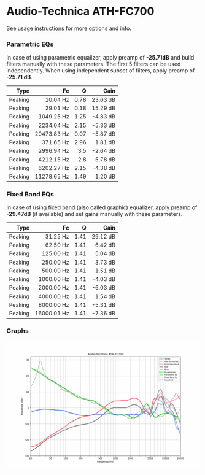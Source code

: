 # Audio-Technica ATH-FC700
See [usage instructions](https://github.com/jaakkopasanen/AutoEq#usage) for more options and info.

### Parametric EQs
In case of using parametric equalizer, apply preamp of **-25.71dB** and build filters manually
with these parameters. The first 5 filters can be used independently.
When using independent subset of filters, apply preamp of **-25.71 dB**.

| Type    | Fc          |    Q | Gain     |
|--------:|------------:|-----:|---------:|
| Peaking | 10.04 Hz    | 0.78 | 23.63 dB |
| Peaking | 29.01 Hz    | 0.18 | 15.29 dB |
| Peaking | 1049.25 Hz  | 1.25 | -4.83 dB |
| Peaking | 2234.04 Hz  | 2.15 | -5.33 dB |
| Peaking | 20473.83 Hz | 0.07 | -5.87 dB |
| Peaking | 371.65 Hz   | 2.96 | 1.81 dB  |
| Peaking | 2996.94 Hz  | 3.5  | -2.64 dB |
| Peaking | 4212.15 Hz  | 2.8  | 5.78 dB  |
| Peaking | 6202.27 Hz  | 2.15 | -4.38 dB |
| Peaking | 11278.65 Hz | 1.49 | 1.20 dB  |

### Fixed Band EQs
In case of using fixed band (also called graphic) equalizer, apply preamp of **-29.47dB**
(if available) and set gains manually with these parameters.

| Type    | Fc          |    Q | Gain     |
|--------:|------------:|-----:|---------:|
| Peaking | 31.25 Hz    | 1.41 | 29.12 dB |
| Peaking | 62.50 Hz    | 1.41 | 6.42 dB  |
| Peaking | 125.00 Hz   | 1.41 | 5.04 dB  |
| Peaking | 250.00 Hz   | 1.41 | 3.73 dB  |
| Peaking | 500.00 Hz   | 1.41 | 1.51 dB  |
| Peaking | 1000.00 Hz  | 1.41 | -4.03 dB |
| Peaking | 2000.00 Hz  | 1.41 | -6.03 dB |
| Peaking | 4000.00 Hz  | 1.41 | 1.54 dB  |
| Peaking | 8000.00 Hz  | 1.41 | -5.31 dB |
| Peaking | 16000.01 Hz | 1.41 | -7.36 dB |

### Graphs
![](./Audio-Technica%20ATH-FC700.png)